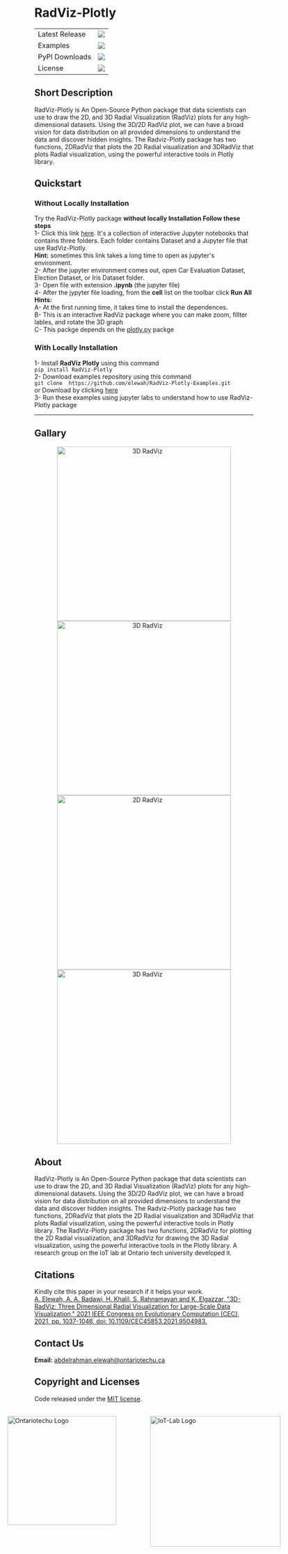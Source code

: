 # RadViz-Plotly

<table>
    <tr>
        <td>Latest Release</td>
        <td>
            <a href="https://pypi.org/project/RadViz-Plotly/"/>
            <img src="https://badge.fury.io/py/RadViz-Plotly.svg"/>
        </td>
    </tr>
    <tr>
        <td>Examples</td>
        <td>
            <a href="https://mybinder.org/v2/gh/elewah/RadViz-Plotly-Examples/master"/>
            <img src="https://img.shields.io/badge/Jupyter--Lab-Examples-orange"/>
        </td>
    </tr>
    <tr>
        <td>PyPI Downloads</td>
        <td>
            <a href="https://pepy.tech/project/RadViz-Plotly"/>
            <img src="https://pepy.tech/badge/RadViz-Plotly"/>
        </td>
    </tr>
    <tr>
        <td>License</td>
        <td>
            <a href="https://opensource.org/licenses/MIT"/>
            <img src="https://img.shields.io/badge/License-MIT-yellow.svg"/>
        </td>
    </tr>
</table>

## Short Description 
RadViz-Plotly is An Open-Source Python package that data scientists can use to draw the 2D, and 3D Radial Visualization (RadViz) plots for any high-dimensional datasets. Using the 3D/2D RadViz plot, we can have a broad vision for data distribution on all provided dimensions to understand the data and discover hidden insights.
The Radviz-Plotly package has two functions, 2DRadViz that plots the 2D Radial visualization and 3DRadViz that plots Radial visualization, using the powerful interactive tools in Plotly library.


## Quickstart 
### Without Locally Installation
Try the RadViz-Plotly package **without locally Installation
Follow these steps**</br>
1- Click this link [here](https://mybinder.org/v2/gh/elewah/RadViz-Plotly-Examples/master). It's a collection of interactive Jupyter notebooks  that contains three folders. Each folder contains Dataset and a Jupyter file that use RadViz-Plotly.</br>
**Hint:**  sometimes this link takes a long time to open as jupyter's environment.</br>
2- After the jupyter environment comes out, open Car Evaluation Dataset, Election Dataset, or Iris Dataset folder.  </br>
3- Open file with extension **.ipynb** (the jupyter file)</br>
4- After the jypyter file loading, from the **cell** list on the toolbar click **Run All** </br>
**Hints:**  </br>
A- At the first running time, it takes time to install the dependences.</br>
B- This is an interactive RadViz package where you can make zoom, fillter lables, and rotate the 3D graph </br>
C- This packge depends on the [plotly.py](https://plot.ly/python) packge</br>
### With Locally Installation
 
1- Install **RadViz Plotly** using this command</br>
```pip install RadViz-Plotly```
</br>
2- Download examples repository using this command </br>
```git clone  https://github.com/elewah/RadViz-Plotly-Examples.git``` </br>
or Download by clicking [here](https://github.com/elewah/RadViz-Plotly-Examples/archive/master.zip) </br>
3- Run these examples using jupyter labs to understand how to use RadViz-Plotly package

---
## Gallary
<p align="center">
  <img src="https://elewah.github.io/images/ReadmePicture/3D-1.gif" width="400" title="3D RadViz">
  <img src="https://elewah.github.io/images/ReadmePicture/3D-2.gif" width="400" title="3D RadViz">
  <img src="https://elewah.github.io/images/ReadmePicture/Slide3.PNG" width="400" title="2D RadViz">
  <img src="https://elewah.github.io/images/ReadmePicture/Slide2.PNG" width="400" title="3D RadViz">
</p>

## About
RadViz-Plotly is An Open-Source Python package that data scientists can use to draw the 2D, and 3D Radial Visualization (RadViz) plots for any high-dimensional datasets. Using the 3D/2D RadViz plot, we can have a broad vision for data distribution on all provided dimensions to understand the data and discover hidden insights.
The Radviz-Plotly package has two functions, 2DRadViz that plots the 2D Radial visualization and 3DRadViz that plots Radial visualization, using the powerful interactive tools in Plotly library.
The RadViz-Plotly package has two functions, 2DRadViz for plotting the 2D Radial visualization, and 3DRadViz for drawing the 3D Radial visualization, using the powerful interactive tools in the Plotly library. A research group on the IoT lab at Ontario tech university developed it.

## Citations
Kindly cite this paper in your research if it helps your work.</br>
[A. Elewah, A. A. Badawi, H. Khalil, S. Rahnamayan and K. Elgazzar, "3D-RadViz: Three Dimensional Radial Visualization for Large-Scale Data Visualization," 2021 IEEE Congress on Evolutionary Computation (CEC), 2021, pp. 1037-1046, doi: 10.1109/CEC45853.2021.9504983.](https://ieeexplore.ieee.org/document/9504983) 

## Contact Us
 **Email:** abdelrahman.elewah@ontariotechu.ca
 
## Copyright and Licenses

Code released under the [MIT license](LICENSE).

</br>
<div style="display:flex; justify-content: center;">
<a href="https://ontariotechu.ca/">
<img src="https://elewah.github.io/Tamra/logos/ontariotechu-log.jpg"  alt="Ontariotechu Logo"  width="250" >
</a>
&nbsp;&nbsp;&nbsp;&nbsp;&nbsp;&nbsp;&nbsp;&nbsp;&nbsp;&nbsp;&nbsp;&nbsp;&nbsp;&nbsp;&nbsp;&nbsp;&nbsp;&nbsp;&nbsp;&nbsp;
<a href="https://iotresearchlab.ca/">
<img src="https://elewah.github.io/Tamra/logos/IoT-lab.png" width="300" alt="IoT-Lab Logo" title="IoT Lab">
</a>
</div>


